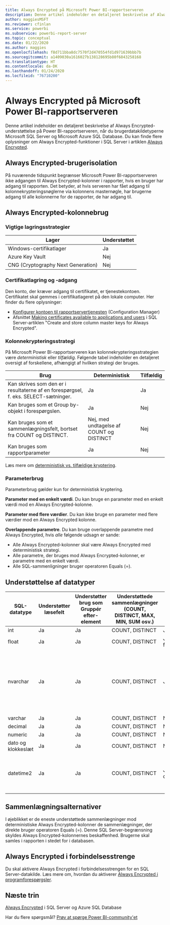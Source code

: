```yaml
---
title: Always Encrypted på Microsoft Power BI-rapportserveren
description: Denne artikel indeholder en detaljeret beskrivelse af Always Encrypted-understøttelse på Power BI-rapportserveren, når du brugerdatakildetyperne Microsoft SQL Server og Microsoft Azure SQL Database.
author: maggiesMSFT
ms.reviewer: cfinlan
ms.service: powerbi
ms.subservice: powerbi-report-server
ms.topic: conceptual
ms.date: 01/22/2020
ms.author: maggies
ms.openlocfilehash: f8d711bba8dc7570f2d470554fd1d971639bbb7b
ms.sourcegitcommit: a1409030a1616027b138128695b80f6843258168
ms.translationtype: HT
ms.contentlocale: da-DK
ms.lasthandoff: 01/24/2020
ms.locfileid: "76710200"
---
```

# <a name="always-encrypted-in-power-bi-report-server"></a>Always Encrypted på Microsoft Power BI-rapportserveren

Denne artikel indeholder en detaljeret beskrivelse af Always Encrypted-understøttelse på Power BI-rapportserveren, når du brugerdatakildetyperne Microsoft SQL Server og Microsoft Azure SQL Database. Du kan finde flere oplysninger om Always Encrypted-funktioner i SQL Server i artiklen [Always Encrypted](https://docs.microsoft.com/sql/relational-databases/security/encryption/always-encrypted-database-engine).

## <a name="always-encrypted-user-isolation"></a>Always Encrypted-brugerisolation

På nuværende tidspunkt begrænser Microsoft Power BI-rapportserveren ikke adgangen til Always Encrypted-kolonner i rapporter, hvis en bruger har adgang til rapporten.  Det betyder, at hvis serveren har fået adgang til kolonnekrypteringsnøglerne via kolonnens masternøgle, har brugerne adgang til alle kolonnerne for de rapporter, de har adgang til.

## <a name="always-encrypted-column-usage"></a>Always Encrypted-kolonnebrug

### <a name="key-storage-strategies"></a>Vigtige lagringsstrategier

|Lager  |Understøttet  |
|---------|---------|
|Windows-certifikatlager | Ja |
|Azure Key Vault | Nej |
| CNG (Cryptography Next Generation) | Nej |

### <a name="certificate-storage-and-access"></a>Certifikatlagring og -adgang

Den konto, der kræver adgang til certifikatet, er tjenestekontoen. Certifikatet skal gemmes i certifikatlageret på den lokale computer. Her finder du flere oplysninger:

- [Konfigurer kontoen til rapportservertjenesten](https://docs.microsoft.com/sql/reporting-services/install-windows/configure-the-report-server-service-account-ssrs-configuration-manager) (Configuration Manager)
- Afsnittet [Making certificates available to applications and users](https://docs.microsoft.com/sql/relational-databases/security/encryption/create-and-store-column-master-keys-always-encrypted#making-certificates-available-to-applications-and-users) i SQL Server-artiklen "Create and store column master keys for Always Encrypted".

### <a name="column-encryption-strategy"></a>Kolonnekrypteringsstrategi

På Microsoft Power BI-rapportserveren kan kolonnekrypteringsstrategien være *deterministisk* eller *tilfældig*. Følgende tabel indeholder en detaljeret oversigt af forskellene, afhængigt af hvilken strategi der bruges.

|Brug  |Deterministisk  |Tilfældig  |
|---------|---------|---------|
|Kan skrives som den er i resultaterne af en forespørgsel, f. eks. SELECT-sætninger. | Ja  | Ja  |
|Kan bruges som et Group by-objekt i forespørgslen. | Ja | Nej |
|Kan bruges som et sammenlægningsfelt, bortset fra COUNT og DISTINCT. | Nej, med undtagelse af COUNT og DISTINCT | Nej |
|Kan bruges som rapportparameter | Ja | Nej |

Læs mere om [deterministisk vs. tilfældige kryptering](https://docs.microsoft.com/sql/relational-databases/security/encryption/always-encrypted-database-engine#selecting--deterministic-or-randomized-encryption).

### <a name="parameter-usage"></a>Parameterbrug

Parameterbrug gælder kun for deterministisk kryptering.

**Parameter med en enkelt værdi**.  Du kan bruge en parameter med en enkelt værdi mod en Always Encrypted-kolonne.

**Parameter med flere værdier**. Du kan ikke bruge en parameter med flere værdier mod en Always Encrypted kolonne.

**Overlappende parametre**. Du kan bruge overlappende parametre med Always Encrypted, hvis *alle* følgende udsagn er sande:

- Alle Always Encrypted-kolonner skal være Always Encrypted med deterministisk strategi.
- Alle parametre, der bruges mod Always Encrypted-kolonner, er parametre med en enkelt værdi.
- Alle SQL-sammenligninger bruger operatoren Equals (=).

## <a name="datatype-support"></a>Understøttelse af datatyper

| SQL-datatype | Understøtter læsefelt | Understøtter brug som Gruppér efter-element | Understøttede sammenlægninger (COUNT, DISTINCT, MAX, MIN, SUM osv.) | Understøtter filtrering via lighed ved hjælp af parametre | Noter |
| --- | --- | --- | --- | --- | --- |
| int | Ja | Ja | COUNT, DISTINCT | Ja, som heltal |   |
| float | Ja | Ja | COUNT, DISTINCT | Ja, som flydende |   |
| nvarchar | Ja | Ja | COUNT, DISTINCT | Ja, som tekst | Deterministisk kryptering skal bruge en kolonnesortering med en binary2-sorteringsrækkefølge for tegnkolonner. Se SQL Server-artiklen [Always Encrypted](https://docs.microsoft.com/sql/relational-databases/security/encryption/always-encrypted-database-engine#selecting--deterministic-or-randomized-encryption) for at få flere oplysninger.  |
| varchar | Ja | Ja | COUNT, DISTINCT | Nej |   |
| decimal | Ja | Ja | COUNT, DISTINCT | Nej |   |
| numeric | Ja | Ja | COUNT, DISTINCT | Nej |   |
| dato og klokkeslæt | Ja | Ja | COUNT, DISTINCT | Nej |   |
| datetime2 | Ja | Ja | COUNT, DISTINCT | Ja, som dato/klokkeslæt | Understøttet, hvis kolonnen ikke har millisekund-præcision (med andre ord ingen datetime2 (0)) |

## <a name="aggregation-alternatives"></a>Sammenlægningsalternativer

I øjeblikket er de eneste understøttede sammenlægninger mod deterministiske Always Encrypted-kolonner de sammenlægninger, der direkte bruger operatoren Equals (=). Denne SQL Server-begrænsning skyldes Always Encrypted-kolonnernes beskaffenhed. Brugerne skal samles i rapporten i stedet for i databasen.

## <a name="always-encrypted-in-connection-strings"></a>Always Encrypted i forbindelsesstrenge

Du skal aktivere Always Encrypted i forbindelsesstrengen for en SQL Server-datakilde. Læs mere om, hvordan du aktiverer [Always Encrypted i programforespørgsler](https://docs.microsoft.com/sql/relational-databases/security/encryption/develop-using-always-encrypted-with-net-framework-data-provider#enabling-always-encrypted-for-application-queries).

## <a name="next-steps"></a>Næste trin

[Always Encrypted](https://docs.microsoft.com/sql/relational-databases/security/encryption/always-encrypted-database-engine) i SQL Server og Azure SQL Database

Har du flere spørgsmål? [Prøv at spørge Power BI-community'et](https://community.powerbi.com/)


